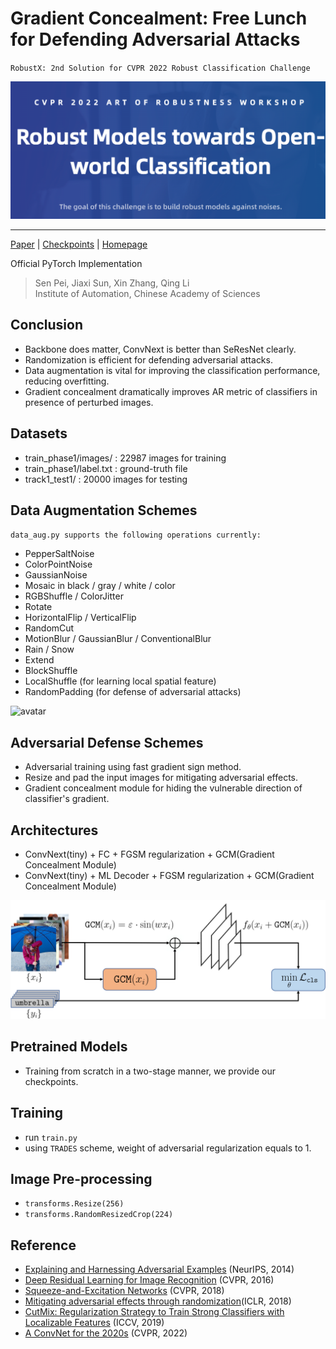 # Gradient Concealment: Free Lunch for Defending Adversarial Attacks

`RobustX: 2nd Solution for CVPR 2022 Robust Classification Challenge`

<img src="https://github.com/ForeverPs/Robust-Classification/blob/main/data/cvpr.png" width="800px"/>

---

[Paper](https://arxiv.org) |
[Checkpoints](MODEL_ZOO.md)  |
[Homepage](https://aisafety.sensetime.com/#/competitionDetail?id=3)

Official PyTorch Implementation

> Sen Pei, Jiaxi Sun, Xin Zhang, Qing Li
> <br/> Institute of Automation, Chinese Academy of Sciences

## Conclusion
- Backbone does matter, ConvNext is better than SeResNet clearly.
- Randomization is efficient for defending adversarial attacks.
- Data augmentation is vital for improving the classification performance, reducing overfitting.
- Gradient concealment dramatically improves AR metric of classifiers in presence of perturbed images.



## Datasets
- train_phase1/images/ : 22987 images for training
- train_phase1/label.txt : ground-truth file
- track1_test1/ : 20000 images for testing

## Data Augmentation Schemes
`data_aug.py supports the following operations currently:`
- PepperSaltNoise
- ColorPointNoise
- GaussianNoise
- Mosaic in black / gray / white / color
- RGBShuffle / ColorJitter
- Rotate
- HorizontalFlip / VerticalFlip
- RandomCut
- MotionBlur / GaussianBlur / ConventionalBlur
- Rain / Snow
- Extend
- BlockShuffle
- LocalShuffle (for learning local spatial feature)
- RandomPadding (for defense of adversarial attacks)

![avatar](https://github.com/ForeverPs/Robust-Classification/blob/main/data_aug_test/demo.png)

## Adversarial Defense Schemes
- Adversarial training using fast gradient sign method.
- Resize and pad the input images for mitigating adversarial effects.
- Gradient concealment module for hiding the vulnerable direction of classifier's gradient.

## Architectures
- ConvNext(tiny) + FC + FGSM regularization + GCM(Gradient Concealment Module)
- ConvNext(tiny) + ML Decoder + FGSM regularization + GCM(Gradient Concealment Module)

<img src="https://github.com/ForeverPs/Robust-Classification/blob/main/data/gcm.png" width="700px"/>

## Pretrained Models
- Training from scratch in a two-stage manner, we provide our checkpoints.

## Training
- run `train.py`
- using `TRADES` scheme, weight of adversarial regularization equals to 1.


## Image Pre-processing
- `transforms.Resize(256)`
- `transforms.RandomResizedCrop(224)`

## Reference
- [Explaining and Harnessing Adversarial Examples](https://arxiv.org/abs/1412.6572) (NeurIPS, 2014)
- [Deep Residual Learning for Image Recognition](https://openaccess.thecvf.com/content_cvpr_2016/papers/He_Deep_Residual_Learning_CVPR_2016_paper.pdf) (CVPR, 2016)
- [Squeeze-and-Excitation Networks](https://arxiv.org/abs/1709.01507) (CVPR, 2018)
- [Mitigating adversarial effects through randomization](https://arxiv.org/abs/1711.01991)(ICLR, 2018)
- [CutMix: Regularization Strategy to Train Strong Classifiers with Localizable Features](https://arxiv.org/pdf/1905.04899v2.pdf) (ICCV, 2019)
- [A ConvNet for the 2020s](https://github.com/facebookresearch/ConvNeXt) (CVPR, 2022)
